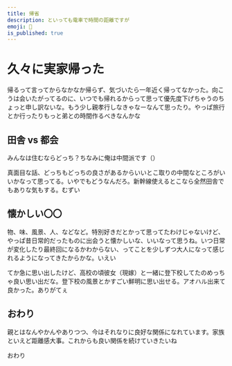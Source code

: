```yaml
---
title: 帰省
description: といっても電車で時間の距離ですが
emoji: 🚃
is_published: true
---
```


# 久々に実家帰った

帰るって言ってからなかなか帰らず、気づいたら一年近く帰ってなかった。向こうは会いたがってるのに、いつでも帰れるからって思って優先度下げちゃうのちょっと申し訳ないな。もう少し親孝行しなきゃなーなんて思ったり。やっぱ旅行とか行ったりもっと弟との時間作るべきなんかな

## 田舎 vs 都会

みんなは住むならどっち？ちなみに俺は中間派です（）

真面目な話、どっちもどっちの良さがあるからいいとこ取りの中間なところがいいかなって思ってる。いやでもどうなんだろ。新幹線使えるとこなら全然田舎でもありな気もする。むずい

## 懐かしい〇〇

物、味、風景、人、などなど。特別好きだとかって思ってたわけじゃないけど、やっぱ昔日常的だったものに出会うと懐かしいな、いいなって思うね。いつ日常が変化したり最終回になるかわからない、ってことを少しずつ大人になって感じれるようになってきたからかな。いえい

てか急に思い出したけど、高校の頃彼女（現嫁）と一緒に登下校してたのめっちゃ良い思い出だな。登下校の風景とかすごい鮮明に思い出せる。アオハル出来て良かった。ありがてぇ

## おわり

親とはなんやかんやありつつ、今はそれなりに良好な関係になれています。家族といえど距離感大事。これからも良い関係を続けていきたいね

おわり
